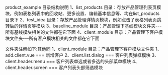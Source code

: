 product_example 目录结构说明
1、list_products 目录：存放产品管理列表页模块，例如表格列表中的回收站、更多设置、编辑基本信息等、均在list_products目录下
2、test_idea 目录：存放产品管理详情页模块，例如点击了表格列表页跳转后的详情页等模块
3、baseline_module 目录：产品管理下基线模块文件夹---所有基线模块相关的文件都在它下面
4、client_module 目录：产品管理下客户模块文件夹---所有客户模块相关的文件都在它下面

文件夹注解如下:其他同
1、client_module 目录：产品管理下客户模块文件夹
    1、add.client.vue === 新增客户
    2、client.list.dialog === 客户列表弹框模块
    3、client.header.menu === 客户列表单选或者多选的头部菜单模块
    4、client.header.screen === 客户列表头部筛选模块
